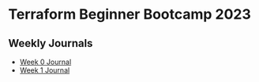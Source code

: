 # Terraform Beginner Bootcamp 2023

## Weekly Journals
- [Week 0 Journal](./journal/week0.md)
- [Week 1 Journal](./journal/week1.md)